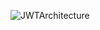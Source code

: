 
![JWTArchitecture](/home/frank/develop/project/edu/spring/spring-boot-security-jwt/static/JWTArchitecture.png)
